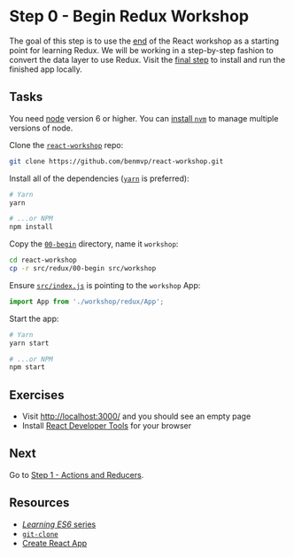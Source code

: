 # Step 0 - Begin Redux Workshop

The goal of this step is to use the [end](../../react/end) of the React workshop as a starting point for learning Redux. We will be working in a step-by-step fashion to convert the data layer to use Redux. Visit the [final step](../end/) to install and run the finished app locally.

## Tasks

You need [node](https://nodejs.org/en/) version 6 or higher. You can [install `nvm`](https://github.com/creationix/nvm#install-script) to manage multiple versions of node.

Clone the [`react-workshop`](https://github.com/benmvp/react-workshop) repo:

```sh
git clone https://github.com/benmvp/react-workshop.git
```

Install all of the dependencies ([`yarn`](https://yarnpkg.com/en/) is preferred):

```sh
# Yarn
yarn

# ...or NPM
npm install
```

Copy the [`00-begin`](./) directory, name it `workshop`:

```sh
cd react-workshop
cp -r src/redux/00-begin src/workshop
```

Ensure [`src/index.js`](../../index.js#L3) is pointing to the `workshop` App:

```js
import App from './workshop/redux/App';
```

Start the app:

```sh
# Yarn
yarn start

# ...or NPM
npm start
```

## Exercises

- Visit [http://localhost:3000/](http://localhost:3000/) and you should see an empty page
- Install [React Developer Tools](https://github.com/facebook/react-devtools#installation) for your browser

## Next

Go to [Step 1 - Actions and Reducers](../01-actions-reducers/).

## Resources

- [_Learning ES6_ series](http://www.benmvp.com/learning-es6-series/)
- [`git-clone`](https://git-scm.com/docs/git-clone)
- [Create React App](https://github.com/facebookincubator/create-react-app)
